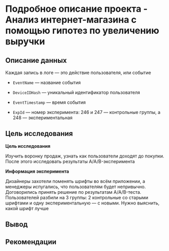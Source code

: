 # Подробное описание проекта - Анализ интернет-магазина с помощью гипотез по увеличению выручки

## Описание данных

Каждая запись в логе — это действие пользователя, или событие

* `EventName` — название события

* `DeviceIDHash` — уникальный идентификатор пользователя

* `EventTimestamp` — время события

* `ExpId` — номер эксперимента: 246 и 247 — контрольные группы, а 248 — экспериментальная

## Цель исследования

**Цель исследования**

Изучить воронку продаж, узнать как пользователи доходят до покупки. После этого исследовать результаты A/A/B-эксперимента

**Информация эксперимента**

Дизайнеры захотели поменять шрифты во всём приложении, а менеджеры испугались, что пользователям будет непривычно. Договорились принять решение по результатам A/A/B-теста. Пользователей разбили на 3 группы: 2 контрольные со старыми шрифтами и одну экспериментальную — с новыми. Нужно выяснить, какой шрифт лучше

## Вывод





## Рекомендации
